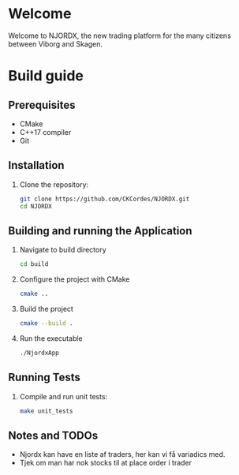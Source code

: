# Welcome
Welcome to NJORDX, the new trading platform for the many citizens between Viborg and Skagen.
# Build guide
## Prerequisites
- CMake
- C++17 compiler
- Git

## Installation
1. Clone the repository:
    ```sh
    git clone https://github.com/CKCordes/NJORDX.git
    cd NJORDX
    ```

## Building and running the Application
1. Navigate to build directory
    ```sh
    cd build
    ```
2. Configure the project with CMake
    ```sh
    cmake ..
    ```
3. Build the project
    ```sh
    cmake --build .
    ```
4. Run the executable
    ```sh
    ./NjordxApp
    ```

## Running Tests
1. Compile and run unit tests:
    ```sh
    make unit_tests
    ```
## Notes and TODOs
- Njordx kan have en liste af traders, her kan vi få variadics med.
- Tjek om man har nok stocks til at place order i trader
